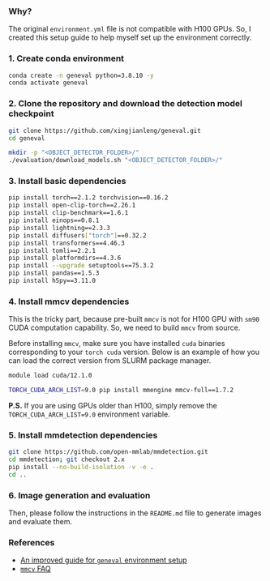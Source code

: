 ### Why?
The original `environment.yml` file is not compatible with H100 GPUs. So, I created this setup guide to help myself set up the environment correctly.

### 1. Create conda environment
```bash
conda create -n geneval python=3.8.10 -y
conda activate geneval
```

### 2. Clone the repository and download the detection model checkpoint
```bash
git clone https://github.com/xingjianleng/geneval.git
cd geneval

mkdir -p "<OBJECT_DETECTOR_FOLDER>/"
./evaluation/download_models.sh "<OBJECT_DETECTOR_FOLDER>/"
```

### 3. Install basic dependencies
```bash
pip install torch==2.1.2 torchvision==0.16.2
pip install open-clip-torch==2.26.1
pip install clip-benchmark==1.6.1
pip install einops==0.8.1
pip install lightning==2.3.3
pip install diffusers["torch"]==0.32.2
pip install transformers==4.46.3
pip install tomli==2.2.1
pip install platformdirs==4.3.6
pip install --upgrade setuptools==75.3.2
pip install pandas==1.5.3
pip install h5py==3.11.0
```

### 4. Install mmcv dependencies
This is the tricky part, because pre-built `mmcv` is not for H100 GPU with `sm90` CUDA computation capability. So, we need to build `mmcv` from source.

Before installing `mmcv`, make sure you have installed `cuda` binaries corresponding to your `torch cuda` version. Below is an example of how you can load the correct version from SLURM package manager.
```bash
module load cuda/12.1.0
``` 

```bash
TORCH_CUDA_ARCH_LIST=9.0 pip install mmengine mmcv-full==1.7.2
```

**P.S.** If you are using GPUs older than H100, simply remove the `TORCH_CUDA_ARCH_LIST=9.0` environment variable.

### 5. Install mmdetection dependencies
```bash
git clone https://github.com/open-mmlab/mmdetection.git
cd mmdetection; git checkout 2.x
pip install --no-build-isolation -v -e .
cd ..
```

### 6. Image generation and evaluation
Then, please follow the instructions in the `README.md` file to generate images and evaluate them.

### References
- [An improved guide for `geneval` environment setup](https://github.com/djghosh13/geneval/issues/12#issue-2727852470)
- [`mmcv` FAQ](https://github.com/open-mmlab/mmdetection/blob/master/docs/en/faq.md#pytorchcuda-environment)
